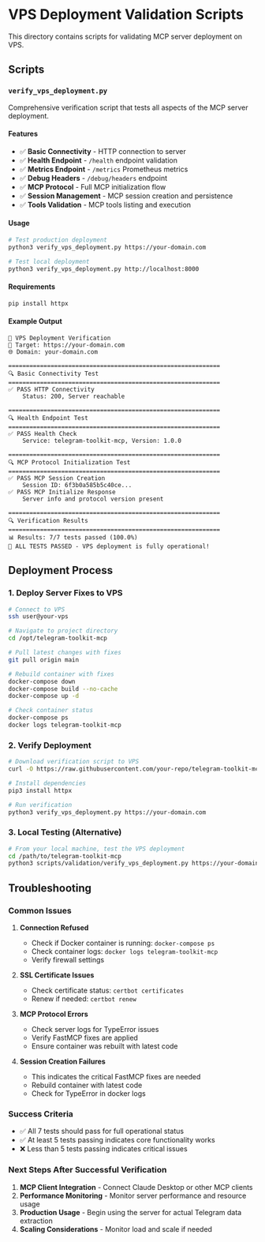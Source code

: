 # VPS Deployment Validation Scripts

This directory contains scripts for validating MCP server deployment on VPS.

## Scripts

### `verify_vps_deployment.py`

Comprehensive verification script that tests all aspects of the MCP server deployment.

#### Features

- ✅ **Basic Connectivity** - HTTP connection to server
- ✅ **Health Endpoint** - `/health` endpoint validation
- ✅ **Metrics Endpoint** - `/metrics` Prometheus metrics
- ✅ **Debug Headers** - `/debug/headers` endpoint
- ✅ **MCP Protocol** - Full MCP initialization flow
- ✅ **Session Management** - MCP session creation and persistence
- ✅ **Tools Validation** - MCP tools listing and execution

#### Usage

```bash
# Test production deployment
python3 verify_vps_deployment.py https://your-domain.com

# Test local deployment
python3 verify_vps_deployment.py http://localhost:8000
```

#### Requirements

```bash
pip install httpx
```

#### Example Output

```
🚀 VPS Deployment Verification
🎯 Target: https://your-domain.com
🌐 Domain: your-domain.com

============================================================
🔍 Basic Connectivity Test
============================================================
✅ PASS HTTP Connectivity
    Status: 200, Server reachable

============================================================
🔍 Health Endpoint Test
============================================================
✅ PASS Health Check
    Service: telegram-toolkit-mcp, Version: 1.0.0

============================================================
🔍 MCP Protocol Initialization Test
============================================================
✅ PASS MCP Session Creation
    Session ID: 6f3b0a585b5c40ce...
✅ PASS MCP Initialize Response
    Server info and protocol version present

============================================================
🔍 Verification Results
============================================================
📊 Results: 7/7 tests passed (100.0%)
🎉 ALL TESTS PASSED - VPS deployment is fully operational!
```

## Deployment Process

### 1. Deploy Server Fixes to VPS

```bash
# Connect to VPS
ssh user@your-vps

# Navigate to project directory
cd /opt/telegram-toolkit-mcp

# Pull latest changes with fixes
git pull origin main

# Rebuild container with fixes
docker-compose down
docker-compose build --no-cache
docker-compose up -d

# Check container status
docker-compose ps
docker logs telegram-toolkit-mcp
```

### 2. Verify Deployment

```bash
# Download verification script to VPS
curl -O https://raw.githubusercontent.com/your-repo/telegram-toolkit-mcp/main/scripts/validation/verify_vps_deployment.py

# Install dependencies
pip3 install httpx

# Run verification
python3 verify_vps_deployment.py https://your-domain.com
```

### 3. Local Testing (Alternative)

```bash
# From your local machine, test the VPS deployment
cd /path/to/telegram-toolkit-mcp
python3 scripts/validation/verify_vps_deployment.py https://your-domain.com
```

## Troubleshooting

### Common Issues

1. **Connection Refused**
   - Check if Docker container is running: `docker-compose ps`
   - Check container logs: `docker logs telegram-toolkit-mcp`
   - Verify firewall settings

2. **SSL Certificate Issues**
   - Check certificate status: `certbot certificates`
   - Renew if needed: `certbot renew`

3. **MCP Protocol Errors**
   - Check server logs for TypeError issues
   - Verify FastMCP fixes are applied
   - Ensure container was rebuilt with latest code

4. **Session Creation Failures**
   - This indicates the critical FastMCP fixes are needed
   - Rebuild container with latest code
   - Check for TypeError in docker logs

### Success Criteria

- ✅ All 7 tests should pass for full operational status
- ✅ At least 5 tests passing indicates core functionality works
- ❌ Less than 5 tests passing indicates critical issues

### Next Steps After Successful Verification

1. **MCP Client Integration** - Connect Claude Desktop or other MCP clients
2. **Performance Monitoring** - Monitor server performance and resource usage
3. **Production Usage** - Begin using the server for actual Telegram data extraction
4. **Scaling Considerations** - Monitor load and scale if needed
